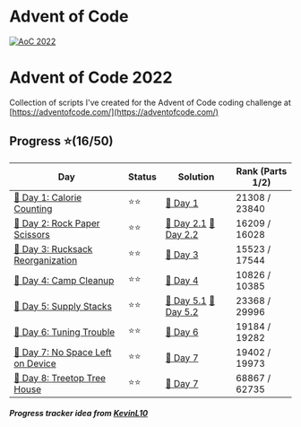 # Advent of Code
[![AoC 2022](https://img.shields.io/badge/2022-★_16-44cc11)](https://adventofcode.com/2022)

# Advent of Code 2022
Collection of scripts I've created for the Advent of Code coding challenge at
[https://adventofcode.com/](https://adventofcode.com/)

## Progress ⭐(16/50)
| Day                                    | Status   | Solution                           | Rank (Parts 1/2)       |
| -----------                           | ---------| --------                            | ---------   |
| [🎄 Day 1: Calorie Counting](2022/Day1)        | ⭐⭐    | [🎯 Day 1](2022/Day1/1.py)       | 21308 / 23840  |
| [🎄 Day 2: Rock Paper Scissors](2022/Day2)        | ⭐⭐    | [🎯 Day 2.1](2022/Day2/1.py) [🎯 Day 2.2](2022/Day2/2.py)       | 16209 / 16028  |
| [🎄 Day 3: Rucksack Reorganization](2022/Day3)        | ⭐⭐    | [🎯 Day 3](2022/Day3/1.py)        | 15523 / 17544  |
| [🎄 Day 4: Camp Cleanup](2022/Day4)        | ⭐⭐    | [🎯 Day 4](2022/Day4/1.py)        | 10826 / 10385  |
| [🎄 Day 5: Supply Stacks](2022/Day5)        | ⭐⭐    | [🎯 Day 5.1](2022/Day5/1.py) [🎯 Day 5.2](2022/Day2/1.2.py)       | 23368 / 29996  |
| [🎄 Day 6: Tuning Trouble](2022/Day6)        | ⭐⭐    | [🎯 Day 6](2022/Day6/1.py)        | 19184 / 19282  |
| [🎄 Day 7: No Space Left on Device](2022/Day7)        | ⭐⭐    | [🎯 Day 7](2022/Day7/1.py)        | 19402 / 19973  |
| [🎄 Day 8: Treetop Tree House](2022/Day8)        | ⭐⭐    | [🎯 Day 7](2022/Day8/1.py)        | 68867 / 62735  |


##### Progress tracker idea from [KevinL10](https://github.com/KevinL10/advent-of-code)